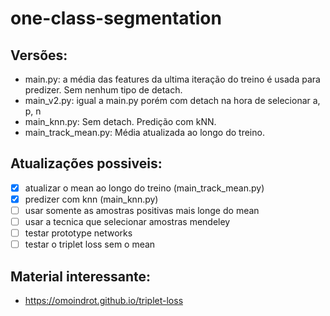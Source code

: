 # one-class-segmentation

## Versões:

- main.py: a média das features da ultima iteração do treino é usada para predizer. Sem nenhum tipo de detach.
- main_v2.py: igual a main.py porém com detach na hora de selecionar a, p, n
- main_knn.py: Sem detach. Predição com kNN.
- main_track_mean.py: Média atualizada ao longo do treino.

## Atualizações possiveis:

- [X] atualizar o mean ao longo do treino (main_track_mean.py)
- [X] predizer com knn (main_knn.py)
- [ ] usar somente as amostras positivas mais longe do mean
- [ ] usar a tecnica que selecionar amostras mendeley 
- [ ] testar prototype networks
- [ ] testar o triplet loss sem o mean

## Material interessante:

- https://omoindrot.github.io/triplet-loss
